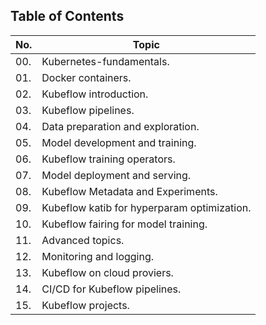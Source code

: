 ## Table of Contents

| No. | Topic                                                      |
| --- | ---------------------------------------------------------- 
| 00. |  Kubernetes-fundamentals.|
  01. |  Docker containers.|
  02. |  Kubeflow introduction.|
  03. |  Kubeflow pipelines.|
  04. |  Data preparation and exploration.|
| 05. |  Model development and training.|
  06. |  Kubeflow training operators.|
  07. |  Model deployment and serving.|
  08. |  Kubeflow Metadata and Experiments.|
  09. |  Kubeflow katib for hyperparam optimization.|
  10. |  Kubeflow fairing for model training.|
  11. |  Advanced topics.|
  12. |  Monitoring and logging.|
  13. |  Kubeflow on cloud proviers.|
  14. |  CI/CD for Kubeflow pipelines.|
  15. |  Kubeflow projects.|
  